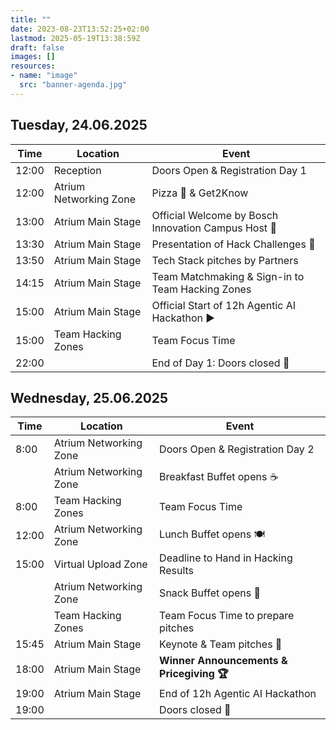```yaml
---
title: ""
date: 2023-08-23T13:52:25+02:00
lastmod: 2025-05-19T13:38:59Z
draft: false
images: []
resources:
- name: "image"
  src: "banner-agenda.jpg"
---
```


## Tuesday, 24.06.2025
| Time | Location | Event |
| -- | -- | -- |
| 12:00 | Reception | Doors Open & Registration Day 1 |
| 12:00 | Atrium Networking Zone | Pizza 🍕 & Get2Know |
| 13:00 | Atrium Main Stage | Official Welcome by Bosch Innovation Campus Host 👋 |
| 13:30 | Atrium Main Stage | Presentation of Hack Challenges 🎤️ |
| 13:50 | Atrium Main Stage | Tech Stack pitches by Partners |
| 14:15 | Atrium Main Stage | Team Matchmaking & Sign-in to Team Hacking Zones |
| 15:00 | Atrium Main Stage | Official Start of 12h Agentic AI Hackathon ▶️ |
| 15:00 | Team Hacking Zones | Team Focus Time |
| 22:00 | | End of Day 1: Doors closed 🏁 |

## Wednesday, 25.06.2025
| Time | Location | Event |
| -- | -- | -- |
| 8:00 | Atrium Networking Zone | Doors Open & Registration Day 2 |
| | Atrium Networking Zone | Breakfast Buffet opens ☕️ |
| 8:00 | Team Hacking Zones | Team Focus Time |
| 12:00 | Atrium Networking Zone | Lunch Buffet opens 🍽 |
| 15:00 | Virtual Upload Zone | Deadline to Hand in Hacking Results |
| | Atrium Networking Zone | Snack Buffet opens 🍎 |
| | Team Hacking Zones | Team Focus Time to prepare pitches |
| 15:45 | Atrium Main Stage | Keynote & Team pitches 🎤️ |
| 18:00 | Atrium Main Stage | **Winner Announcements & Pricegiving 🏆** |
| 19:00 | Atrium Main Stage | End of 12h Agentic AI Hackathon |
| 19:00 | | Doors closed 🏁 |

